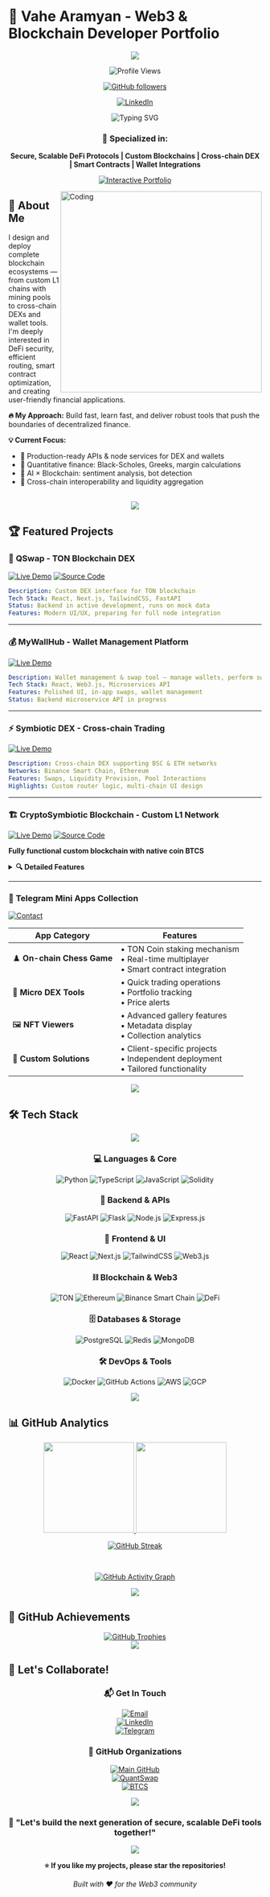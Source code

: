 # 🚀 Vahe Aramyan - Web3 & Blockchain Developer Portfolio

<div align="center">

<img src="https://capsule-render.vercel.app/api?type=waving&color=gradient&customColorList=6,11,20&height=200&section=header&text=Web3%20Developer&fontSize=50&fontColor=fff&animation=fadeIn&fontAlignY=35" />

<p>
<img src="https://komarev.com/ghpvc/?username=Vahe327&color=blueviolet&style=flat-square&label=Profile+Views" alt="Profile Views"/>
</p>

<p>
<a href="https://github.com/Vahe327">
  <img src="https://img.shields.io/github/followers/Vahe327?style=social" alt="GitHub followers"/>
</a>
</p>

<p>
<a href="https://www.linkedin.com/in/vahe-aramyan-192272159">
  <img src="https://img.shields.io/badge/LinkedIn-Connect-blue?style=flat-square&logo=linkedin" alt="LinkedIn"/>
</a>
</p>

<img src="https://readme-typing-svg.demolab.com?font=Fira+Code&size=22&duration=4000&pause=1000&color=6366F1&center=true&vCenter=true&width=700&lines=Full+Stack+Web3+Developer;Blockchain+%26+DeFi+Specialist;Smart+Contract+Developer;Custom+Blockchain+Creator;Cross-chain+DEX+Builder" alt="Typing SVG" />

### 💫 **Specialized in:** 
**Secure, Scalable DeFi Protocols | Custom Blockchains | Cross-chain DEX | Smart Contracts | Wallet Integrations**

<p>
<a href="#">
  <img src="https://img.shields.io/badge/🌐_Interactive_Portfolio-Coming_Soon-6366F1?style=for-the-badge&logo=github-pages&logoColor=white" alt="Interactive Portfolio"/>
</a>
</p>

</div>

<img align="right" alt="Coding" width="400" src="https://raw.githubusercontent.com/abhisheknaiidu/abhisheknaiidu/master/code.gif">

## 🎯 **About Me**

I design and deploy complete blockchain ecosystems — from custom L1 chains with mining pools to cross-chain DEXs and wallet tools. I'm deeply interested in DeFi security, efficient routing, smart contract optimization, and creating user-friendly financial applications.

**🔥 My Approach:** Build fast, learn fast, and deliver robust tools that push the boundaries of decentralized finance.

**💡 Current Focus:**
- 🔸 Production-ready APIs & node services for DEX and wallets
- 🔸 Quantitative finance: Black-Scholes, Greeks, margin calculations  
- 🔸 AI × Blockchain: sentiment analysis, bot detection
- 🔸 Cross-chain interoperability and liquidity aggregation

<br clear="right"/>

<div align="center">
<img src="https://user-images.githubusercontent.com/73097560/115834477-dbab4500-a447-11eb-908a-139a6edaec5c.gif">
</div>

## 🏆 **Featured Projects**

### 🌟 **QSwap** - TON Blockchain DEX
[![Live Demo](https://img.shields.io/badge/🚀_Live_Demo-6366F1?style=for-the-badge&logo=rocket&logoColor=white)](https://qswap.fi)
[![Source Code](https://img.shields.io/badge/📦_Source_Code-181717?style=for-the-badge&logo=github&logoColor=white)](https://github.com/QuantSwap)

```yaml
Description: Custom DEX interface for TON blockchain
Tech Stack: React, Next.js, TailwindCSS, FastAPI
Status: Backend in active development, runs on mock data
Features: Modern UI/UX, preparing for full node integration
```

---

### 💰 **MyWallHub** - Wallet Management Platform
[![Live Demo](https://img.shields.io/badge/🚀_Live_Demo-10B981?style=for-the-badge&logo=wallet&logoColor=white)](https://swap.mywallhub.online)

```yaml
Description: Wallet management & swap tool — manage wallets, perform swaps in-app
Tech Stack: React, Web3.js, Microservices API
Features: Polished UI, in-app swaps, wallet management
Status: Backend microservice API in progress
```

---

### ⚡ **Symbiotic DEX** - Cross-chain Trading
[![Live Demo](https://img.shields.io/badge/🚀_Live_Demo-F59E0B?style=for-the-badge&logo=exchange&logoColor=white)](https://dex.exsymbiotic.com)

```yaml
Description: Cross-chain DEX supporting BSC & ETH networks
Networks: Binance Smart Chain, Ethereum
Features: Swaps, Liquidity Provision, Pool Interactions
Highlights: Custom router logic, multi-chain UI design
```

---

### 🏗️ **CryptoSymbiotic Blockchain** - Custom L1 Network
[![Live Demo](https://img.shields.io/badge/🚀_Live_Demo-8B5CF6?style=for-the-badge&logo=blockchain&logoColor=white)](https://cryptosymbiotic.com)
[![Source Code](https://img.shields.io/badge/📦_Source_Code-181717?style=for-the-badge&logo=github&logoColor=white)](https://github.com/btcsymbiotic)

**Fully functional custom blockchain with native coin BTCS**

<details>
<summary><strong>🔍 Detailed Features</strong></summary>
<br>

```yaml
Native Coin: BTCS token ecosystem
Online Wallets: Secure web-based wallet interface
Blockchain Explorer: Real-time transaction and block explorer
Mining Pool: Distributed mining with reward system
Full Node: Complete block production and validation logic
Network Stats: Real-time network statistics and metrics
```

</details>

---

### 📱 **Telegram Mini Apps Collection**
[![Contact](https://img.shields.io/badge/💬_Contact_for_Details-0088CC?style=for-the-badge&logo=telegram&logoColor=white)](https://t.me/Vahe327)

<div align="center">

| **App Category** | **Features** |
|------------------|--------------|
| ♟️ **On-chain Chess Game** | • TON Coin staking mechanism<br/>• Real-time multiplayer<br/>• Smart contract integration |
| 🔄 **Micro DEX Tools** | • Quick trading operations<br/>• Portfolio tracking<br/>• Price alerts |
| 🖼️ **NFT Viewers** | • Advanced gallery features<br/>• Metadata display<br/>• Collection analytics |
| 🎯 **Custom Solutions** | • Client-specific projects<br/>• Independent deployment<br/>• Tailored functionality |

</div>

<div align="center">
<img src="https://user-images.githubusercontent.com/73097560/115834477-dbab4500-a447-11eb-908a-139a6edaec5c.gif">
</div>

## 🛠️ **Tech Stack**

<div align="center">

<img src="https://skillicons.dev/icons?i=python,typescript,javascript,solidity,react,nextjs,nodejs,fastapi,flask,express,tailwind,postgres,redis,mongodb,docker,aws,gcp,git,github" />

### 💻 **Languages & Core**

<p align="center">
<img src="https://img.shields.io/badge/Python-3776AB?style=for-the-badge&logo=python&logoColor=white" alt="Python"/>
<img src="https://img.shields.io/badge/TypeScript-007ACC?style=for-the-badge&logo=typescript&logoColor=white" alt="TypeScript"/>
<img src="https://img.shields.io/badge/JavaScript-F7DF1E?style=for-the-badge&logo=javascript&logoColor=black" alt="JavaScript"/>
<img src="https://img.shields.io/badge/Solidity-363636?style=for-the-badge&logo=solidity&logoColor=white" alt="Solidity"/>
</p>

### 🚀 **Backend & APIs**

<p align="center">
<img src="https://img.shields.io/badge/FastAPI-009688?style=for-the-badge&logo=fastapi&logoColor=white" alt="FastAPI"/>
<img src="https://img.shields.io/badge/Flask-000000?style=for-the-badge&logo=flask&logoColor=white" alt="Flask"/>
<img src="https://img.shields.io/badge/Node.js-339933?style=for-the-badge&logo=nodedotjs&logoColor=white" alt="Node.js"/>
<img src="https://img.shields.io/badge/Express.js-000000?style=for-the-badge&logo=express&logoColor=white" alt="Express.js"/>
</p>

### 🎨 **Frontend & UI**

<p align="center">
<img src="https://img.shields.io/badge/React-20232A?style=for-the-badge&logo=react&logoColor=61DAFB" alt="React"/>
<img src="https://img.shields.io/badge/Next.js-000000?style=for-the-badge&logo=nextdotjs&logoColor=white" alt="Next.js"/>
<img src="https://img.shields.io/badge/Tailwind_CSS-38B2AC?style=for-the-badge&logo=tailwind-css&logoColor=white" alt="TailwindCSS"/>
<img src="https://img.shields.io/badge/Web3.js-F16822?style=for-the-badge&logo=web3dotjs&logoColor=white" alt="Web3.js"/>
</p>

### ⛓️ **Blockchain & Web3**

<p align="center">
<img src="https://img.shields.io/badge/TON-0088CC?style=for-the-badge&logo=telegram&logoColor=white" alt="TON"/>
<img src="https://img.shields.io/badge/Ethereum-3C3C3D?style=for-the-badge&logo=ethereum&logoColor=white" alt="Ethereum"/>
<img src="https://img.shields.io/badge/Binance_Smart_Chain-F3BA2F?style=for-the-badge&logo=binance&logoColor=black" alt="Binance Smart Chain"/>
<img src="https://img.shields.io/badge/DeFi_Protocols-FF6B6B?style=for-the-badge" alt="DeFi"/>
</p>

### 🗄️ **Databases & Storage**

<p align="center">
<img src="https://img.shields.io/badge/PostgreSQL-316192?style=for-the-badge&logo=postgresql&logoColor=white" alt="PostgreSQL"/>
<img src="https://img.shields.io/badge/Redis-DC382D?style=for-the-badge&logo=redis&logoColor=white" alt="Redis"/>
<img src="https://img.shields.io/badge/MongoDB-4EA94B?style=for-the-badge&logo=mongodb&logoColor=white" alt="MongoDB"/>
</p>

### 🛠️ **DevOps & Tools**

<p align="center">
<img src="https://img.shields.io/badge/Docker-2496ED?style=for-the-badge&logo=docker&logoColor=white" alt="Docker"/>
<img src="https://img.shields.io/badge/GitHub_Actions-2088FF?style=for-the-badge&logo=github-actions&logoColor=white" alt="GitHub Actions"/>
<img src="https://img.shields.io/badge/AWS-232F3E?style=for-the-badge&logo=amazon-aws&logoColor=white" alt="AWS"/>
<img src="https://img.shields.io/badge/Google_Cloud-4285F4?style=for-the-badge&logo=google-cloud&logoColor=white" alt="GCP"/>
</p>

</div>

<div align="center">
<img src="https://user-images.githubusercontent.com/73097560/115834477-dbab4500-a447-11eb-908a-139a6edaec5c.gif">
</div>

## 📊 **GitHub Analytics**

<div align="center">

<a href="https://github.com/Vahe327">
  <img height="180em" src="https://github-readme-stats.vercel.app/api?username=Vahe327&show_icons=true&theme=tokyonight&include_all_commits=true&count_private=true&bg_color=0d1117&border_color=30363d"/>
</a>

<a href="https://github.com/Vahe327">
  <img height="180em" src="https://github-readme-stats.vercel.app/api/top-langs/?username=Vahe327&layout=compact&theme=tokyonight&bg_color=0d1117&border_color=30363d"/>
</a>

<br/>

<p align="center">
<a href="https://git.io/streak-stats">
  <img src="https://github-readme-streak-stats.herokuapp.com/?user=Vahe327&theme=tokyonight&background=0d1117&border=30363d" alt="GitHub Streak"/>
</a>
</p>

<br/>

<p align="center">
<a href="https://github.com/ashutosh00710/github-readme-activity-graph">
  <img src="https://github-readme-activity-graph.vercel.app/graph?username=Vahe327&theme=tokyo-night&hide_border=true&bg_color=0d1117" alt="GitHub Activity Graph"/>
</a>
</p>

</div>

<div align="center">
<img src="https://user-images.githubusercontent.com/73097560/115834477-dbab4500-a447-11eb-908a-139a6edaec5c.gif">
</div>

## 🏅 **GitHub Achievements**

<div align="center">

<a href="https://github.com/ryo-ma/github-profile-trophy">
  <img src="https://github-profile-trophy.vercel.app/?username=Vahe327&theme=tokyonight&no-frame=true&column=4&margin-w=15&margin-h=15" alt="GitHub Trophies"/>
</a>

</div>

<div align="center">
<img src="https://user-images.githubusercontent.com/73097560/115834477-dbab4500-a447-11eb-908a-139a6edaec5c.gif">
</div>

## 🤝 **Let's Collaborate!**

<div align="center">

### 📬 **Get In Touch**

<p align="center">
<a href="mailto:vahe327@gmail.com">
  <img src="https://img.shields.io/badge/📧_Email-vahe327@gmail.com-EA4335?style=for-the-badge&logo=gmail&logoColor=white" alt="Email"/>
</a>
<br/>
<a href="https://www.linkedin.com/in/vahe-aramyan-192272159">
  <img src="https://img.shields.io/badge/💼_LinkedIn-Connect-0077B5?style=for-the-badge&logo=linkedin&logoColor=white" alt="LinkedIn"/>
</a>
<br/>
<a href="https://t.me/Vahe327">
  <img src="https://img.shields.io/badge/💬_Telegram-Chat-0088CC?style=for-the-badge&logo=telegram&logoColor=white" alt="Telegram"/>
</a>
</p>

### 🔗 **GitHub Organizations**

<p align="center">
<a href="https://github.com/Vahe327">
  <img src="https://img.shields.io/badge/👨‍💻_Main_Profile-Vahe327-181717?style=for-the-badge&logo=github&logoColor=white" alt="Main GitHub"/>
</a>
<br/>
<a href="https://github.com/QuantSwap">
  <img src="https://img.shields.io/badge/🔄_QuantSwap-DEX_Projects-6366F1?style=for-the-badge&logo=github&logoColor=white" alt="QuantSwap"/>
</a>
<br/>
<a href="https://github.com/btcsymbiotic">
  <img src="https://img.shields.io/badge/⛓️_BTCS-Blockchain_Projects-8B5CF6?style=for-the-badge&logo=github&logoColor=white" alt="BTCS"/>
</a>
</p>

</div>

<div align="center">
<img src="https://user-images.githubusercontent.com/73097560/115834477-dbab4500-a447-11eb-908a-139a6edaec5c.gif">
</div>

<div align="center">

### 🚀 **"Let's build the next generation of secure, scalable DeFi tools together!"**

<img src="https://capsule-render.vercel.app/api?type=waving&color=gradient&customColorList=6,11,20&height=120&section=footer" />

**⭐ If you like my projects, please star the repositories!**

*Built with ❤️ for the Web3 community*

</div>
